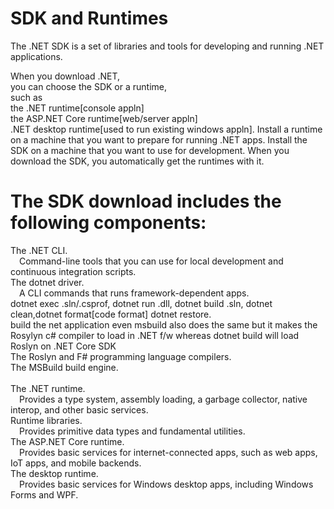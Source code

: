 ﻿SDK and Runtimes
=================
The .NET SDK is a set of libraries and tools for developing and running .NET applications.

When you download .NET, <br/>
you can choose the SDK or a runtime,<br/> such as 
<br/>the .NET runtime[console appln]<br/> the ASP.NET Core runtime[web/server appln] <br/> .NET desktop runtime[used to run existing windows appln]. Install a runtime on a machine that you want to prepare for running .NET apps. Install the SDK on a machine that you want to use for development. When you download the SDK, you automatically get the runtimes with it.

The SDK download includes the following components:
===================================================

The .NET CLI.<br/> 
&emsp;Command-line tools that you can use for local development and continuous integration scripts.
<br/>The dotnet driver. <br/>
&emsp;A CLI commands that runs framework-dependent apps. <br/>
dotnet exec .sln/.csprof, dotnet run .dll, dotnet build .sln, dotnet clean,dotnet format[code format] dotnet restore. 
<br/>build the net application even msbuild also does the same but it makes the Rosylyn c# compiler to load in .NET f/w whereas dotnet build will load Roslyn on .NET Core SDK
<br/>The Roslyn and F# programming language compilers.
<br/>The MSBuild build engine.<br/>
<br/>The .NET runtime. <br/>
&emsp;Provides a type system, assembly loading, a garbage collector, native interop, and other basic services.
<br/>Runtime libraries. <br/>
&emsp;Provides primitive data types and fundamental utilities.
<br/>The ASP.NET Core runtime. <br/>
&emsp;Provides basic services for internet-connected apps, such as web apps, IoT apps, and mobile backends.
<br/>The desktop runtime. <br/>
&emsp;Provides basic services for Windows desktop apps, including Windows Forms and WPF.
